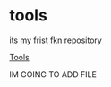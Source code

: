 # tools
its my frist fkn repository



[Tools](https://abhiiixs.github.io/tools/)






IM GOING TO ADD FILE 

